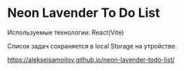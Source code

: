 # Neon Lavender To Do List 

Используемые технологии: React(Vite)

Список задач сохраняется в local Storage на утройстве.

https://alekseisamoilov.github.io/neon-lavender-todo-list/
